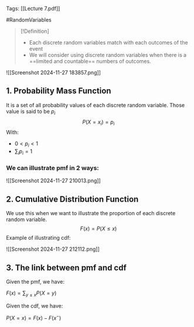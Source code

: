 Tags: [[Lecture 7.pdf]]

#RandomVariables

> [!Definition]
> - Each discrete random variables match with each outcomes of the event
> - We will consider using discrete random variables when there is a ==limited and countable== numbers of outcomes.

![[Screenshot 2024-11-27 183857.png]]
## 1. Probability Mass Function

 It is a set of all probability values of each discrete random variable. Those value is said to be $p_{i}$
$$P(X=x_{i})=p_{i}$$
 With:
 - $0<p_{i}<1$
 - $\displaystyle\sum_{i} p_{i} = 1$
### We can illustrate pmf in 2 ways:

![[Screenshot 2024-11-27 210013.png]]

## 2. Cumulative Distribution Function
We use this when we want to illustrate the proportion of each discrete random variable. 
$$F(x)=P(X\leq x)$$
 Example of illustrating cdf:
 
![[Screenshot 2024-11-27 212112.png]]
## 3. The link between pmf and cdf
Given the pmf, we have:

 $F(x)=\displaystyle\sum_{y\leq x} P(X=y)$

Given the cdf, we have:

$P(X=x)=F(x)-F(x^-)$

